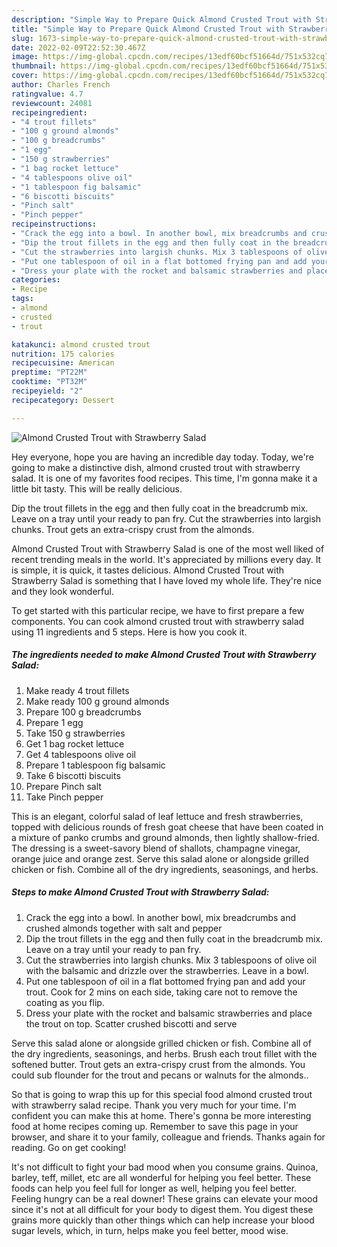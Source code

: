 ```yaml
---
description: "Simple Way to Prepare Quick Almond Crusted Trout with Strawberry Salad"
title: "Simple Way to Prepare Quick Almond Crusted Trout with Strawberry Salad"
slug: 1673-simple-way-to-prepare-quick-almond-crusted-trout-with-strawberry-salad
date: 2022-02-09T22:52:30.467Z
image: https://img-global.cpcdn.com/recipes/13edf60bcf51664d/751x532cq70/almond-crusted-trout-with-strawberry-salad-recipe-main-photo.jpg
thumbnail: https://img-global.cpcdn.com/recipes/13edf60bcf51664d/751x532cq70/almond-crusted-trout-with-strawberry-salad-recipe-main-photo.jpg
cover: https://img-global.cpcdn.com/recipes/13edf60bcf51664d/751x532cq70/almond-crusted-trout-with-strawberry-salad-recipe-main-photo.jpg
author: Charles French
ratingvalue: 4.7
reviewcount: 24081
recipeingredient:
- "4 trout fillets"
- "100 g ground almonds"
- "100 g breadcrumbs"
- "1 egg"
- "150 g strawberries"
- "1 bag rocket lettuce"
- "4 tablespoons olive oil"
- "1 tablespoon fig balsamic"
- "6 biscotti biscuits"
- "Pinch salt"
- "Pinch pepper"
recipeinstructions:
- "Crack the egg into a bowl. In another bowl, mix breadcrumbs and crushed almonds together with salt and pepper"
- "Dip the trout fillets in the egg and then fully coat in the breadcrumb mix. Leave on a tray until your ready to pan fry."
- "Cut the strawberries into largish chunks. Mix 3 tablespoons of olive oil with the balsamic and drizzle over the strawberries. Leave in a bowl."
- "Put one tablespoon of oil in a flat bottomed frying pan and add your trout. Cook for 2 mins on each side, taking care not to remove the coating as you flip."
- "Dress your plate with the rocket and balsamic strawberries and place the trout on top. Scatter crushed biscotti and serve"
categories:
- Recipe
tags:
- almond
- crusted
- trout

katakunci: almond crusted trout 
nutrition: 175 calories
recipecuisine: American
preptime: "PT22M"
cooktime: "PT32M"
recipeyield: "2"
recipecategory: Dessert

---
```



![Almond Crusted Trout with Strawberry Salad](https://img-global.cpcdn.com/recipes/13edf60bcf51664d/751x532cq70/almond-crusted-trout-with-strawberry-salad-recipe-main-photo.jpg)

Hey everyone, hope you are having an incredible day today. Today, we're going to make a distinctive dish, almond crusted trout with strawberry salad. It is one of my favorites food recipes. This time, I'm gonna make it a little bit tasty. This will be really delicious.

Dip the trout fillets in the egg and then fully coat in the breadcrumb mix. Leave on a tray until your ready to pan fry. Cut the strawberries into largish chunks. Trout gets an extra-crispy crust from the almonds.

Almond Crusted Trout with Strawberry Salad is one of the most well liked of recent trending meals in the world. It's appreciated by millions every day. It is simple, it is quick, it tastes delicious. Almond Crusted Trout with Strawberry Salad is something that I have loved my whole life. They're nice and they look wonderful.


To get started with this particular recipe, we have to first prepare a few components. You can cook almond crusted trout with strawberry salad using 11 ingredients and 5 steps. Here is how you cook it.

<!--inarticleads1-->

##### The ingredients needed to make Almond Crusted Trout with Strawberry Salad:

1. Make ready 4 trout fillets
1. Make ready 100 g ground almonds
1. Prepare 100 g breadcrumbs
1. Prepare 1 egg
1. Take 150 g strawberries
1. Get 1 bag rocket lettuce
1. Get 4 tablespoons olive oil
1. Prepare 1 tablespoon fig balsamic
1. Take 6 biscotti biscuits
1. Prepare Pinch salt
1. Take Pinch pepper


This is an elegant, colorful salad of leaf lettuce and fresh strawberries, topped with delicious rounds of fresh goat cheese that have been coated in a mixture of panko crumbs and ground almonds, then lightly shallow-fried. The dressing is a sweet-savory blend of shallots, champagne vinegar, orange juice and orange zest. Serve this salad alone or alongside grilled chicken or fish. Combine all of the dry ingredients, seasonings, and herbs. 

<!--inarticleads2-->

##### Steps to make Almond Crusted Trout with Strawberry Salad:

1. Crack the egg into a bowl. In another bowl, mix breadcrumbs and crushed almonds together with salt and pepper
1. Dip the trout fillets in the egg and then fully coat in the breadcrumb mix. Leave on a tray until your ready to pan fry.
1. Cut the strawberries into largish chunks. Mix 3 tablespoons of olive oil with the balsamic and drizzle over the strawberries. Leave in a bowl.
1. Put one tablespoon of oil in a flat bottomed frying pan and add your trout. Cook for 2 mins on each side, taking care not to remove the coating as you flip.
1. Dress your plate with the rocket and balsamic strawberries and place the trout on top. Scatter crushed biscotti and serve


Serve this salad alone or alongside grilled chicken or fish. Combine all of the dry ingredients, seasonings, and herbs. Brush each trout fillet with the softened butter. Trout gets an extra-crispy crust from the almonds. You could sub flounder for the trout and pecans or walnuts for the almonds.. 

So that is going to wrap this up for this special food almond crusted trout with strawberry salad recipe. Thank you very much for your time. I'm confident you can make this at home. There's gonna be more interesting food at home recipes coming up. Remember to save this page in your browser, and share it to your family, colleague and friends. Thanks again for reading. Go on get cooking!

It's not difficult to fight your bad mood when you consume grains. Quinoa, barley, teff, millet, etc are all wonderful for helping you feel better. These foods can help you feel full for longer as well, helping you feel better. Feeling hungry can be a real downer! These grains can elevate your mood since it's not at all difficult for your body to digest them. You digest these grains more quickly than other things which can help increase your blood sugar levels, which, in turn, helps make you feel better, mood wise.
